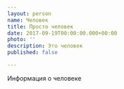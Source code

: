 ```yaml
---
layout: person
name: Человек
title: Просто человек
date: 2017-09-19T00:00:00.000+00:00
photo: ''
description: Это человек
published: false

---
```

Информация о человеке